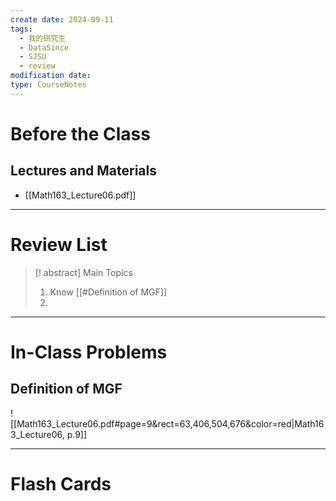 ```yaml
---
create date: 2024-09-11
tags:
  - 我的研究生
  - DataSince
  - SJSU
  - review
modification date: 
type: CourseNotes
---
```


# Before the Class
## Lectures and Materials
- [[Math163_Lecture06.pdf]]
---
# Review List
>[! abstract] Main Topics
>1. Know [[#Definition of MGF]]
>2. 

---
# In-Class Problems
## Definition of MGF
![[Math163_Lecture06.pdf#page=9&rect=63,406,504,676&color=red|Math163_Lecture06, p.9]]


---

# Flash Cards
